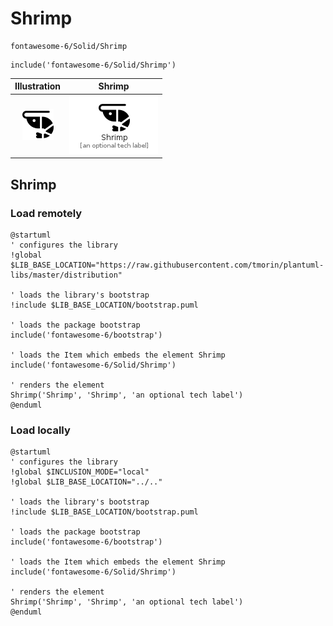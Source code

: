 # Shrimp


```text
fontawesome-6/Solid/Shrimp
```

```text
include('fontawesome-6/Solid/Shrimp')
```



| Illustration | Shrimp |
| :---: | :---: |
| ![illustration for Illustration](../../fontawesome-6/Solid/Shrimp.png) | ![illustration for Shrimp](../../fontawesome-6/Solid/Shrimp.Local.png) |




## Shrimp

### Load remotely
```plantuml
@startuml
' configures the library
!global $LIB_BASE_LOCATION="https://raw.githubusercontent.com/tmorin/plantuml-libs/master/distribution"

' loads the library's bootstrap
!include $LIB_BASE_LOCATION/bootstrap.puml

' loads the package bootstrap
include('fontawesome-6/bootstrap')

' loads the Item which embeds the element Shrimp
include('fontawesome-6/Solid/Shrimp')

' renders the element
Shrimp('Shrimp', 'Shrimp', 'an optional tech label')
@enduml
```

### Load locally
```plantuml
@startuml
' configures the library
!global $INCLUSION_MODE="local"
!global $LIB_BASE_LOCATION="../.."

' loads the library's bootstrap
!include $LIB_BASE_LOCATION/bootstrap.puml

' loads the package bootstrap
include('fontawesome-6/bootstrap')

' loads the Item which embeds the element Shrimp
include('fontawesome-6/Solid/Shrimp')

' renders the element
Shrimp('Shrimp', 'Shrimp', 'an optional tech label')
@enduml
```

